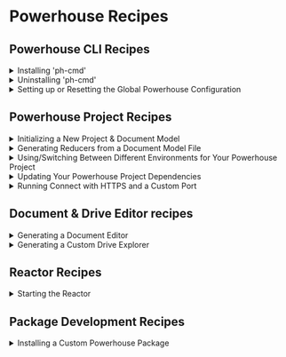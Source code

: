 # Powerhouse Recipes

## Powerhouse CLI Recipes

<details>
<summary>Installing 'ph-cmd'</summary>

# How to Install Powerhouse CLI

## Problem Statement
You need to install the Powerhouse CLI (`ph-cmd`) to create and manage Powerhouse projects.

## Prerequisites
- Node.js installed
- pnpm package manager installed
- Terminal or command prompt access

## Solution

### Step 1: Install the CLI globally
```bash
pnpm install -g ph-cmd
```

### Step 2: Verify the installation
```bash
ph-cmd --version
```

### Optional: Install specific versions
```bash
# For the staging version
pnpm install -g ph-cmd@staging

# For a specific version
pnpm install -g ph-cmd@<version>
```

## Expected Outcome
- Powerhouse CLI (`ph-cmd`) installed globally on your system
- Access to all Powerhouse CLI commands for project creation and management

## Common Issues and Solutions
- Issue: Permission errors during installation
  - Solution: Use `sudo` on Unix-based systems or run as administrator on Windows
- Issue: Version conflicts
  - Solution: Clean your system using the uninstallation recipe before installing a new version

## Related Recipes
- Uninstalling 'ph-cmd'
- Creating a New Document Model
- Initializing a Powerhouse Project

## Further Reading
- [Powerhouse Builder Tools](/docs/academy/Create/BuilderTools)
</details>

<details>
<summary>Uninstalling 'ph-cmd'</summary>

# How to Uninstall Powerhouse CLI

## Problem Statement
You want to perform a clean installation of the Powerhouse CLI.

## Prerequisites
- Powerhouse CLI (`ph-cmd`) installed
- A terminal or IDE

## Solution

### Step 1: Uninstall `ph-cmd`
```bash
pnpm uninstall -g ph-cmd   
```

### Step 2: Remove the global setups folder 
```bash
rm -rf ~/.ph 
```

## Expected Outcome
- Your system should now be clean from the Powerhouse CLI

## Common Issues and Solutions
- Issue: Outdated version
  - Solution: Uninstall and reinstall the Powerhouse CLI

## Related Recipes
- (Details to be added)

## Further Reading
- [Powerhouse Builder Tools](/docs/academy/Create/BuilderTools)
- [Create A New Powerhouse Project](/docs/academy/Create/ToDoList/CreateNewPowerhouseProject)
</details>

<details>
<summary>Setting up or Resetting the Global Powerhouse Configuration</summary>

# How to Set Up or Reset the Global Powerhouse Configuration

## Problem Statement
You need to initialize the global Powerhouse configuration for the first time, or reset it to resolve issues or start fresh. This might also involve switching to a specific dependency environment like staging.

## Prerequisites
- Powerhouse CLI (`ph-cmd`) installed
- Terminal or command prompt access

## Solution

### Step 1: (Optional) Remove Existing Configuration
If you suspect issues with your current global setup or want a completely clean slate, remove the existing global configuration directory. **Skip this if setting up for the first time.**
```bash
# Use with caution: this removes your global settings and downloaded dependencies.
rm -rf ~/.ph
```

### Step 2: Set Up Global Defaults
Initialize the default global project configuration.
```bash
ph setup-globals
```

### Step 3: (Optional) Switch to a Specific Environment (e.g., Staging)
If you need to use non-production dependencies, switch the global environment.
```bash
# Switch to staging dependencies
ph use staging

# Or switch back to the latest stable versions
# ph use latest
```

## Expected Outcome
- A `~/.ph` directory is created or reset.
- The global project is configured, potentially using the specified environment (e.g., staging).
- You are ready to initialize or work with Powerhouse projects using the defined global settings.

## Common Issues and Solutions
- Issue: Commands fail after removing `~/.ph`.
  - Solution: Ensure you run `ph setup-globals` afterwards.
- Issue: Need to use specific local dependencies globally.
  - Solution: Use `ph use local /path/to/local/packages`.

## Related Recipes
- Installing 'ph-cmd'
- Uninstalling 'ph-cmd'
- Using/Switching Between Different Environments for Your Powerhouse Project

## Further Reading
- [Powerhouse Builder Tools](/docs/academy/Create/BuilderTools)
- [GraphQL Schema Best Practices](/docs/academy/WorkWithData/GraphQLAtPowerhouse)
</details>

## Powerhouse Project Recipes

<details>
<summary>Initializing a New Project & Document Model</summary>

# How to Initialize a new project and document model

## Problem Statement
You need to create a new, empty document model within a Powerhouse project using the local Connect application (Studio mode) to represent a workflow of a business process.

## Prerequisites
- Powerhouse CLI (`ph-cmd`) installed
- A Powerhouse project initialized (see [Initializing a Powerhouse Project Recipe](#powerhouse-cli-recipes)) or follow Step 1 & 2 below.
- Access to a terminal or command prompt
- A web browser

## Solution

### Step 1: Initialize a Powerhouse Project (if needed)
If you haven't already, create a new Powerhouse project:
```bash
ph init
# Follow the prompts to name your project
```

### Step 2: Navigate to Project Directory
Change your current directory to the newly created project folder:
```bash
cd <yourprojectname>
```

### Step 3: Start the Local Connect Application
Run the `connect` command to start the local development environment:
```bash
ph connect
```
Wait for the output indicating the server is running (e.g., `Local: http://localhost:3000/`).

### Step 4: Open Connect in Browser
A browser window should open automatically to `http://localhost:3000/`. If not, navigate there manually.

### Step 5: Access Your Local Drive
Click on your local drive displayed on the Connect interface.

### Step 6: Create the Document Model
In the "New Document" section at the bottom of the page, click the `DocumentModel` button.

## Expected Outcome
- An empty document model is created and opened in the Document Model Editor within the Connect application.
- You are ready to start defining the schema and logic for your new model.

## Common Issues and Solutions
- Issue: `ph connect` command fails.
  - Solution: Ensure `ph-cmd` is installed correctly (`ph-cmd --version`). Check for port conflicts if `3000` is already in use. Make sure you are inside the project directory created by `ph init`.
- Issue: Browser window doesn't open automatically.
  - Solution: Manually open `http://localhost:3000/` in your browser.
- Issue: Cannot find the `DocumentModel` button.
  - Solution: Ensure you have navigated into your local drive within the Connect application first.

## Related Recipes
- Initializing a Powerhouse Project (Covered in Powerhouse CLI Recipes)
- Designing a Document Model Schema (WIP)
- Implementing Document Model Reducers (Details to be added)

## Further Reading
- [Domain Modeling Guide](/docs/domain-modeling)
- [GraphQL Schema Best Practices](/docs/academy/WorkWithData/GraphQLAtPowerhouse)
</details>

<details>
<summary>Generating Reducers from a Document Model File</summary>

# How to Generate Reducers from a Document Model File

## Problem Statement
You have a Powerhouse Document Model defined in a `.phdm` or `.phdm.zip` file and need to generate the corresponding reducer functions for your project.

## Prerequisites
- Powerhouse CLI (`ph-cmd`) installed
- A Powerhouse project initialized (`ph init`)
- A `.phdm` or `.phdm.zip` file containing your document model definition, placed in your project (e.g., at the root).

## Solution

### Step 1: Navigate to Project Directory
Ensure your terminal is in the root directory of your Powerhouse project.
```bash
cd <yourprojectname>
```

### Step 2: Run the Generate Command
Execute the `ph generate` command, providing the path to your document model file.
```bash
# Replace todo.phdm.zip with the actual filename/path of your model
ph generate todo.phdm.zip
```

### Step 3: Integrate Generated Code
The command will output the generated reducer scaffolding code in the designated folders. 

## Expected Outcome
- Reducer functions corresponding to the operations defined in your document model are generated.
- The generated code is ready to be integrated into your project's state management logic.

## Common Issues and Solutions


## Related Recipes
- Initializing a New Project & Document Model
- Generating a Document Editor

## Further Reading
- [Domain Modeling Guide](/docs/domain-modeling)

</details>

<details>
<summary>Using/Switching Between Different Environments for Your Powerhouse Project</summary>

The use command allows you to switch between different environments for your Powerhouse project dependencies.

```bash
ph use <environment> [localPath]
``` 
**Available Environments**
- latest - Uses the latest stable version of all Powerhouse packages
- dev - Uses development versions of the packages
- prod - Uses production versions of the packages
- local - Uses local versions of the packages from a specified path

**Examples**

#### Switch to latest stable versions
```bash
ph use latest
``` 

#### Switch to development versions
```bash
ph use dev
``` 

#### Use local versions from a specific path
```bash
ph use local /path/to/local/packages
``` 

#### Use a specific package manager
```bash
ph use latest --package-manager pnpm
``` 

[Content to be added]
</details>

<details>
<summary>Updating Your Powerhouse Project Dependencies</summary>

### The Update Command
The update command allows you to update your Powerhouse dependencies to their latest versions based on the version ranges specified in your package.json.

```bash
ph update [options]
```

**Examples**
#### Update dependencies based on package.json ranges
```bash
ph update
```

#### Force update to latest dev versions
```bash
ph update --force dev
```

#### Force update to latest stable versions
```bash
ph update --force prod
```

#### Use a specific package manager
```bash
ph update --package-manager pnpm
```
</details>

<details>
<summary>Running Connect with HTTPS and a Custom Port</summary>

# How to Run Connect with HTTPS and a Custom Port

## Problem Statement
You need to run the local Powerhouse Connect application using HTTPS, possibly on a different port than the default, for scenarios like testing on a remote server (e.g., EC2) or complying with specific network requirements.

## Prerequisites
- Powerhouse CLI (`ph-cmd`) installed
- A Powerhouse project initialized (`ph init`)
- Potentially, valid SSL/TLS certificates if running in a non-localhost environment that requires trusted HTTPS. (The `--https` flag may use self-signed certificates for local development).

## Solution

### Step 1: Navigate to Project Directory
Ensure your terminal is in the root directory of your Powerhouse project.
```bash
cd <yourprojectname>
```

### Step 2: Run Connect with Flags
Execute the `ph connect` command, adding the `--https` flag to enable HTTPS and the `--port` flag followed by the desired port number.
```bash
# Example using port 8442
ph connect --port 8442 --https
```

### Step 3: Access Connect
Open your web browser and navigate to the specified address. Remember to use `https` and include the custom port.
```
https://<your-hostname-or-ip>:<port>
# Example: https://localhost:8442
# Example: https://my-ec2-instance-ip:8442
```
You might encounter a browser warning about the self-signed certificate; you may need to accept the risk to proceed for local/development testing.

## Expected Outcome
- The Powerhouse Connect application starts and serves traffic over HTTPS on the specified port.
- You can access the Connect interface securely using the `https` protocol.

## Common Issues and Solutions
- Issue: Browser shows security warnings (e.g., "Your connection is not private").
  - Solution: This is expected when using the default self-signed certificate generated by `--https`. For development or internal testing, you can usually proceed by accepting the risk. For production or public-facing scenarios, configure Connect with properly signed certificates (consult Powerhouse documentation for advanced configuration).
- Issue: Port conflict (e.g., `"Port <port> is already in use"`).
  - Solution: Choose a different port number that is not currently occupied by another application.
- Issue: Cannot access Connect from a remote machine.
  - Solution: Ensure the port is open in any firewalls (on the server and potentially network firewalls). Verify you are using the correct public IP address or hostname of the machine running Connect.

## Related Recipes
- Initializing a New Project & Document Model

## Further Reading
- [Powerhouse Builder Tools](/docs/academy/Create/BuilderTools)
- [GraphQL Schema Best Practices](/docs/academy/WorkWithData/GraphQLAtPowerhouse)
</details>

## Document & Drive Editor recipes

<details>
<summary>Generating a Document Editor</summary>

# How to Generate a Document Editor

## Problem Statement
You have a Powerhouse document model and need to create a user interface (editor) for it to be used within the Connect application.

## Prerequisites
- Powerhouse CLI (`ph-cmd`) installed
- A Powerhouse project initialized (`ph init`)
- A document model generated or defined within the project (e.g., in the `document-models` directory).

## Solution

### Step 1: Navigate to Project Directory
Ensure your terminal is in the root directory of your Powerhouse project.
```bash
cd <yourprojectname>
```

### Step 2: Generate the Editor Template
Run the `generate` command, specifying the editor name (usually matching the document model name) and the associated document type.

```bash
# Replace <ModelName> with the name of your document model (e.g., ToDoList)
# Replace <docType> with the identifier for your document (e.g., powerhouse/todolist)
ph generate --editor <ModelName> --document-types <docType>
```

## Expected Outcome
- A new directory is created under `editors/` (e.g., `editors/<model-name>/`).
- An `editor.tsx` file is generated within that directory, containing a basic template for your document editor.
- You can now customize `editor.tsx` to build your desired UI using HTML, Tailwind CSS, or custom CSS.

## Related Recipes
- Initializing a New Project & Document Model
- Generating a Custom Drive Explorer

## Further Reading
- [Build a Todo-list Editor](/docs/academy/BuildingUserExperiences/BuildToDoListEditor)
</details>

<details>
<summary>Generating a Custom Drive Explorer</summary>

# How to Generate a Custom Drive Explorer (Drive App)

## Problem Statement
You need a custom, application-like interface to browse, organize, or interact with specific types of documents stored within a Powerhouse drive, going beyond the standard file listing.

## Prerequisites
- Powerhouse CLI (`ph-cmd`) installed
- A Powerhouse project initialized (`ph init`)

## Solution

### Step 1: Navigate to Project Directory
Ensure your terminal is in the root directory of your Powerhouse project.
```bash
cd <yourprojectname>
```

### Step 2: Generate the Drive Explorer Template
Run the `generate` command, specifying the `--drive-editor` flag and a name for your drive explorer application.

```bash
# Replace <drive-app-name> with a suitable name for your drive explorer (e.g., todo-drive-explorer)
ph generate --drive-editor <drive-app-name>
```

## Expected Outcome
- A new directory is created under `editors/` (e.g., `editors/<drive-app-name>/`).
- Template files (`EditorContainer.tsx`, components, hooks, etc.) are generated within that directory, providing a basic structure for a drive explorer.
- You can now customize these files to create your specific drive interface, potentially removing default components and adding custom views relevant to your document models.
- Remember to update your `powerhouse.manifest.json` to register the new app.

## Related Recipes
- Generating a Document Editor

## Further Reading
- [Build a Drive-Explorer](/docs/academy/BuildingUserExperiences/BuildingADriveExplorer)
</details>

## Reactor Recipes

<details>
<summary>Starting the Reactor</summary>

# How to Start the Powerhouse Reactor

## Problem Statement
You need to start the Powerhouse Reactor, the local service responsible for processing document model operations and managing state, typically for testing or development purposes.

## Prerequisites
- Powerhouse CLI (`ph-cmd`) installed
- A Powerhouse project initialized (`ph init`)
- You are in the root directory of your Powerhouse project.

## Solution

### Step 1: Navigate to Project Directory (if needed)
Ensure your terminal is in the root directory of your Powerhouse project.
```bash
cd <yourprojectname>
```

### Step 2: Run the Reactor Command
Execute the `ph reactor` command.
```bash
ph reactor
```

## Expected Outcome
- The Reactor service starts, typically listening on `localhost:4001`.
- You will see log output indicating the reactor is running and ready to process operations.
- A GraphQL endpoint is usually available at `http://localhost:4001/graphql` for direct interaction and testing.

## Common Issues and Solutions
- Issue: Reactor fails to start, mentioning port conflicts.
  - Solution: Ensure port `4001` (or the configured reactor port) is not already in use by another application. Stop the conflicting application or configure the reactor to use a different port (if possible, check documentation).
- Issue: Errors related to storage or configuration.
  - Solution: Check the `powerhouse.manifest.json` and any reactor-specific configuration files for errors. Ensure storage providers (like local disk) are accessible and configured correctly.

## Related Recipes
- Initializing a New Project & Document Model
- Testing with GraphQL (Details to be added)

</details>

## Package Development Recipes

<details>
<summary>Installing a Custom Powerhouse Package</summary>

# How to Install a Custom Powerhouse Package

## Problem Statement
You have developed and published a Powerhouse package (containing document models, editors, etc.) to npm, or you have a local package, and you need to install it into another Powerhouse project.

## Prerequisites
- Powerhouse CLI (`ph-cmd`) installed
- A Powerhouse project initialized (`ph init`) where you want to install the package.
- The custom package is either published to npm or available locally.

## Solution

### Step 1: Navigate to the Target Project Directory
Ensure your terminal is in the root directory of the Powerhouse project where you want to install the package.
```bash
cd <your-target-project-name>
```

### Step 2: Install the Package
Use the `ph install` command followed by the package name (if published to npm) or the path to the local package.

**For npm packages:**
```bash
# Replace <your-package-name> with the actual name on npm
ph install <your-package-name>
```

**For local packages (using a relative or absolute path):**
```bash
# Example using a relative path
ph install ../path/to/my-local-package

# Example using an absolute path
ph install /Users/you/dev/my-local-package
```

### Step 3: Verify Installation
Check your project's `package.json` and `powerhouse.manifest.json` to ensure the package dependency has been added correctly. Run `ph connect` to see if the components from the installed package are available.

## Expected Outcome
- The custom Powerhouse package is downloaded and installed into your project's dependencies.
- The `powerhouse.manifest.json` is updated (if necessary) to reflect the installed package.
- Document models, editors, drive explorers, or other components from the package become available within the target project.

## Common Issues and Solutions
- Issue: Package not found (npm).
  - Solution: Double-check the package name for typos. Ensure the package is published and accessible on npm.
- Issue: Path not found (local).
  - Solution: Verify the relative or absolute path to the local package directory is correct.
- Issue: Conflicts with existing project components or dependencies.
  - Solution: Resolve version conflicts or naming collisions as needed. Review the installed package's structure and dependencies.

## Related Recipes
- Publishing a Powerhouse Package (Details to be added)
- Initializing a Powerhouse Project

</details>